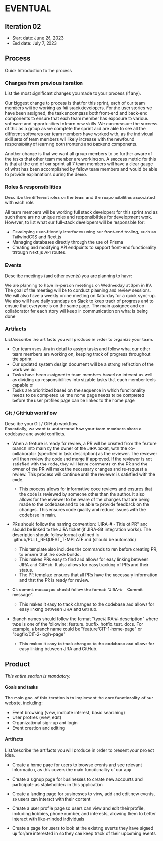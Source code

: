 # EVENTUAL

## Iteration 02

 * Start date: June 26, 2023
 * End date: July 7, 2023

## Process

Quick Introduction to the process

### Changes from previous iteration

List the most significant changes you made to your process (if any).

Our biggest change to process is that for this sprint, each of our team members will be working as full stack developers. For the user stories we have been assigned, the task encompass both front-end and back-end components to ensure that each team member has exposure to various software and opportunities to learn new skills. We can measure the success of this as a group as we complete the sprint and are able to see all the different softwares our team members have worked with, as the individual skill sets of team members will likely increase with the newfound responsibility of learning both frontend and backend components. 

Another change is that we want all group members to be further aware of the tasks that other team member are working on. A success metric for this is that at the end of our sprint, all 7 team members will have a clear gauge of what has been accomplished by fellow team members and would be able to provide explanations during the demo. 


### Roles & responsibilities

Describe the different roles on the team and the responsibilities associated with each role.

All team members will be working full stack developers for this sprint and as such there are no unique roles and responsibilities for development work. However, to list what our
full-stack developers will be responsible for:

* Developing user-friendly interfaces using our front-end tooling, such as TailwindCSS and Next.js 
* Managing databases directly through the use of Prisma
* Creating and modifying API endpoints to support front-end functionality through Next.js API routes. 

### Events

Describe meetings (and other events) you are planning to have:

We are planning to have in-person meetings on Wednesday at 3pm in BV. The goal of the meeting will be to conduct planning and review sessions. We will also have a weekly online meeting on Saturday for a quick sync-up. We also will have daily standups on Slack to keep track of progress and to ensure that everyone is on the same page. The main assignee and  co-collaborator for each story will keep in communication on what is being done. 

### Artifacts

List/describe the artifacts you will produce in order to organize your team.       

* Our team uses Jira in detail to assign tasks and follow what our other team members are working on, keeping track of progress throughout the sprint
* Our updated system design document will be a strong reflection of the work we do
* Tasks have been assigned to team members based on interest as well as dividing up responsibilities into sizable tasks that each member feels capable of
* Tasks are prioritized based on the sequence in which functionality needs to be completed i.e. the home page needs to be completed before the user profiles page can be linked to the home page

  

### Git / GitHub workflow

Describe your Git / GitHub workflow.     
Essentially, we want to understand how your team members share a codebase and avoid conflicts.

 * When a feature is ready for review, a PR will be created from the feature branch into main by the owner of the JIRA ticket, with the co-collaborator (specified in task description) as the reviewer. The reviewer will then review the code and merge if approved. If the reviewer is not satisfied with the code, they will leave comments on the PR and the owner of the PR will make the necessary changes and re-request a review. This process will continue until the reviewer is satisfied with the code.
    * This process allows for informative code reviews and ensures that the code is reviewed by someone other than the author. It also allows for the reviewer to be aware of the changes that are being made to the codebase and to be able to provide feedback on the changes. This ensures code quality and reduce issues with the codebase in main.

 * PRs should follow the naming convention: "JIRA-# - Title of PR" and should be linked to the JIRA ticket (if JIRA-Git integration works). The description should follow format outlined in .github/PULL_REQUEST_TEMPLATE.md (should be automatic)
    * This template also includes the commands to run before creating PR, to ensure that the code builds.
    * This makes PRs easy to find and allows for easy linking between JIRA and GitHub. It also allows for easy tracking of PRs and their status.
    * The PR template ensures that all PRs have the necessary information and that the PR is ready for review.
 
 * Git commit messages should follow the format: "JIRA-# - Commit message".
    * This makes it easy to track changes to the codebase and allows for easy linking between JIRA and GitHub.

 * Branch names should follow the format "type/JIRA-#-description" where type is one of the following: feature, bugfix, hotfix, test, docs. For example, a branch name could be "feature/CIT-1-home-page" or "bugfix/CIT-2-login-page"
    * This makes it easy to track changes to the codebase and allows for easy linking between JIRA and GitHub.


## Product

_This entire section is mandatory._


#### Goals and tasks

The main goal of this iteration is to implement the core functionality of our website, including:

 * Event browsing (view, indicate interest, basic searching)
 * User profiles (view, edit)
 * Organizational sign-up and login
 * Event creation and editing

#### Artifacts

List/describe the artifacts you will produce in order to present your project idea.

* Create a home page for users to browse events and see relevant information, as this covers the main functionality of our app

* Create a signup page for businesses to create new accounts and participate as stakeholders in this application
    
* Create a landing page for businesses to view, add and edit new events, so users can interact with their content

* Create a user profile page so users can view and edit their profile, including hobbies, phone number, and interests, allowing them to better interact with like-minded individuals 

* Create a page for users to look at the existing events they have signed up for/are interested in so they can keep track of their upcoming events 

